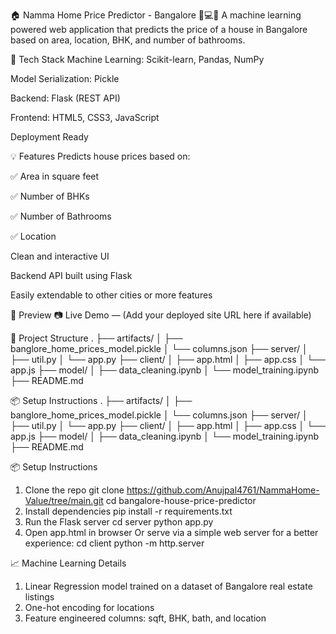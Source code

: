 ﻿🏠 Namma Home Price Predictor - Bangalore 
🧠💻🌐
A machine learning powered web application that predicts the price of a house in Bangalore based on area, location, BHK, and number of bathrooms.



🔧 Tech Stack
Machine Learning: Scikit-learn, Pandas, NumPy

Model Serialization: Pickle

Backend: Flask (REST API)

Frontend: HTML5, CSS3, JavaScript

Deployment Ready

💡 Features
Predicts house prices based on:

✅ Area in square feet

✅ Number of BHKs

✅ Number of Bathrooms

✅ Location

Clean and interactive UI

Backend API built using Flask

Easily extendable to other cities or more features

🚀 Preview
📷 Live Demo — (Add your deployed site URL here if available)

📁 Project Structure
.
├── artifacts/
│   ├── banglore_home_prices_model.pickle
│   └── columns.json
├── server/
│   ├── util.py
│   └── app.py
├── client/
│   ├── app.html
│   ├── app.css
│   └── app.js
├── model/
│   ├── data_cleaning.ipynb
│   └── model_training.ipynb
├── README.md

📦 Setup Instructions
.
├── artifacts/
│   ├── banglore_home_prices_model.pickle
│   └── columns.json
├── server/
│   ├── util.py
│   └── app.py
├── client/
│   ├── app.html
│   ├── app.css
│   └── app.js
├── model/
│   ├── data_cleaning.ipynb
│   └── model_training.ipynb
├── README.md

📦 Setup Instructions
  1. Clone the repo
     git clone https://github.com/Anujpal4761/NammaHome-Value/tree/main.git
     cd bangalore-house-price-predictor
  2. Install dependencies
     pip install -r requirements.txt
  3. Run the Flask server
     cd server
     python app.py
  4. Open app.html in browser Or serve via a simple web server for a better experience:
     cd client
     python -m http.server

📈 Machine Learning Details
 1. Linear Regression model trained on a dataset of Bangalore real estate listings
 2. One-hot encoding for locations
 3. Feature engineered columns: sqft, BHK, bath, and location   



